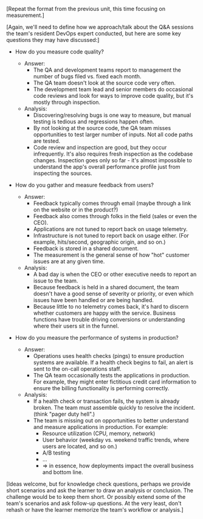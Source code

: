 [Repeat the format from the previous unit, this time focusing on measurement.]

[Again, we'll need to define how we approach/talk about the Q&A sessions the team's resident DevOps expert conducted, but here are some key questions they may have discussed:]

* How do you measure code quality?
  * Answer:
    * The QA and development teams report to management the number of bugs filed vs. fixed each month.
    * The QA team doesn't look at the source code very often.
    * The development team lead and senior members do occasional code reviews and look for ways to improve code quality, but it's mostly through inspection.
  * Analysis:
    * Discovering/resolving bugs is one way to measure, but manual testing is tedious and regressions happen often.
    * By not looking at the source code, the QA team misses opportunities to test larger number of inputs. Not all code paths are tested.
    * Code review and inspection are good, but they occur infrequently. It's also requires fresh inspection as the codebase changes. Inspection goes only so far - it's almost impossible to understand the app's overall performance profile just from inspecting the sources.

* How do you gather and measure feedback from users?
  * Answer:
    * Feedback typically comes through email (maybe through a link on the website or in the product?)
    * Feedback also comes through folks in the field (sales or even the CEO).
    * Applications are not tuned to report back on usage telemetry.
    * Infrastructure is not tuned to report back on usage either. (For example, hits/second, geographic origin, and so on.)
    * Feedback is stored in a shared document.
    * The measurement is the general sense of how "hot" customer issues are at any given time.
  * Analysis:
    * A bad day is when the CEO or other executive needs to report an issue to the team.
    * Because feedback is held in a shared document, the team doesn't have a good sense of severity or priority, or even which issues have been handled or are being handled.
    * Because little to no telemetry comes back, it's hard to discern whether customers are happy with the service. Business functions have trouble driving conversions or understanding where their users sit in the funnel.

* How do you measure the performance of systems in production?
  * Answer:
    * Operations uses health checks (pings) to ensure production systems are available. If a health check begins to fail, an alert is sent to the on-call operations staff.
    * The QA team occasionally tests the applications in production. For example, they might enter fictitious credit card information to ensure the billing functionality is performing correctly.
  * Analysis:
    * If a health check or transaction fails, the system is already broken. The team must assemble quickly to resolve the incident. (think "pager duty hell".)
    * The team is missing out on opportunities to better understand and measure applications in production. For example:
      * Resource utilization (CPU, memory, network)
      * User behavior (weekday vs. weekend traffic trends, where users are located, and so on.)
      * A/B testing
      * ...
      * => in essence, how deployments impact the overall business and bottom line.

[Ideas welcome, but for knowledge check questions, perhaps we provide short scenarios and ask the learner to draw an analysis or conclusion. The challenge would be to keep them short. Or possibly extend some of the team's scenarios and ask follow-up questions. At the very least, don't rehash or have the learner memorize the team's workflow or analysis.]
